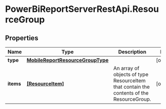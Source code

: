 # PowerBiReportServerRestApi.ResourceGroup

## Properties
Name | Type | Description | Notes
------------ | ------------- | ------------- | -------------
**type** | [**MobileReportResourceGroupType**](MobileReportResourceGroupType.md) |  | [optional] 
**items** | [**[ResourceItem]**](ResourceItem.md) | An array of objects of type ResourceItem that contain the contents of the ResourceGroup. | [optional] 


